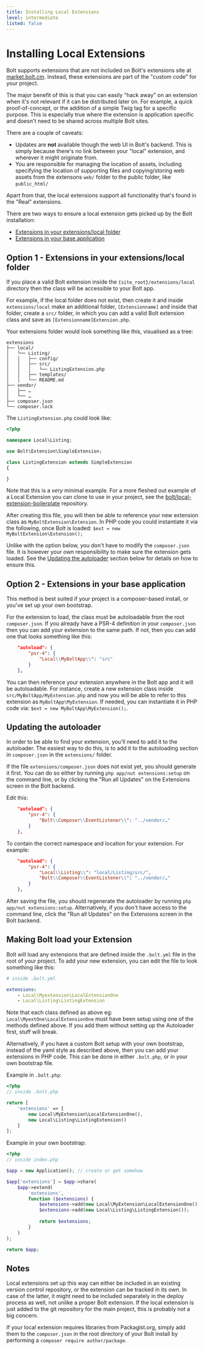 ```yaml
---
title: Installing Local Extensions
level: intermediate
listed: false
---
```

Installing Local Extensions
===========================

Bolt supports extensions that are not included on Bolt's extensions site at
[market.bolt.cm][market]. Instead, these extensions are part of the "custom
code" for your project.

The major benefit of this is that you can easily "hack away" on an extension
when it's not relevant if it can be distributed later on. For example, a quick
proof-of-concept, or the addition of a simple Twig tag for a specific purpose.
This is especially true where the extension is application specific and doesn't
need to be shared across multiple Bolt sites.

There are a couple of caveats:

- Updates are **not** available though the web UI in Bolt's backend. This is
  simply because there's no link between your "local" extension, and wherever
  it might originate from.
- You are responsible for managing the location of assets, including specifying
  the location of supporting files and copying/storing web assets from the
  extensons `web/` folder to the public folder, like `public_html/`

Apart from that, the local extensions support all functionality that's found in
the "Real" extensions.

There are two ways to ensure a local extension gets picked up by the Bolt
installation:

 - [Extensions in your extensions/local folder][local-folder]
 - [Extensions in your base application][base-app]

Option 1 - Extensions in your extensions/local folder
-----------------------------------------------------

If you place a valid Bolt extension inside the `{site_root}/extensions/local` directory
then the class will be accessible to your Bolt app.

For example, if the local folder does not exist, then create it and inside
`extensions/local` make an additional folder, `[Extensionname]` and inside that
folder, create a `src/` folder, in which you can add a valid Bolt extension
class and save as `[Extensionname]Extension.php`.

Your extensions folder would look something like this, visualised as a tree:

```
extensions
├── local/
│   └── Listing/
│   │   ├── config/
│   │   ├── src/
│   │   │   └── ListingExtension.php
│   │   ├── templates/
│   │   └── README.md
├── vendor/
│   ├── …
│   └── …
├── composer.json
└── composer.lock
```

The `ListingExtension.php` could look like:

```php
<?php

namespace Local\Listing;

use Bolt\Extension\SimpleExtension;

class ListingExtension extends SimpleExtension
{

}
```

Note that this is a _very_ minimal example. For a more fleshed out example of a
Local Extension you can clone to use in your project, see the
[bolt/local-extension-boilerplate][boilerplate] repository.

After creating this file, you will then be able to reference your new extension
class as `MyBoltExtension\Extension`. In PHP code you could instantiate it via
the following, once Bolt is loaded: `$ext = new MyBoltExtension\Extension();`

Unlike with the option below, you don't have to modify the `composer.json` file.
It _is_ however your own responsibility to make sure the extension gets loaded.
See the [Updating the autoloader][autoloader] section below for details on how
to ensure this.

Option 2 - Extensions in your base application
----------------------------------------------

This method is best suited if your project is a composer-based install, or
you've set up your own bootstrap.

For the extension to load, the class must be autoloadable from the root
`composer.json`. If you already have a PSR-4 definition in your `composer.json`
then you can add your extension to the same path. If not, then you can add one
that looks something like this:

```json
    "autoload": {
        "psr-4": {
            "Local\\MyBoltApp\\": "src"
        }
    },
```

You can then reference your extension anywhere in the Bolt app and it will be
autoloadable. For instance, create a new extension class inside
`src/MyBoltApp/MyExtension.php` and now you will be able to refer to this
extension as `MyBoltApp\MyExtension`. If needed, you can instantiate it
in PHP code via: `$ext = new MyBoltApp\MyExtension();`.

Updating the autoloader
-----------------------

In order to be able to find your extension, you'll need to add it to the
autoloader. The easiest way to do this, is to add it to the autoloading section
in `composer.json` in the `extensions/` folder.

If the file `extensions/composer.json` does not exist yet, you should generate
it first. You can do so either by running `php app/nut extensions:setup` on the
command line, or by clicking the "Run all Updates" on the Extensions screen in
the Bolt backend.

Edit this:

```json
    "autoload": {
        "psr-4": {
            "Bolt\\Composer\\EventListener\\": "../vendor/…"
        }
    },
```

To contain the correct namespace and location for your extension. For example:

```json
    "autoload": {
        "psr-4": {
            "Local\\Listing\\": "local/Listing/src/",
            "Bolt\\Composer\\EventListener\\": "../vendor/…"
        }
    },
```

After saving the file, you should regenerate the autoloader by running
`php app/nut extensions:setup`. Alternatively, if you don't have access to the
command line, click the "Run all Updates" on the Extensions screen in the Bolt
backend.

Making Bolt load your Extension
-------------------------------

Bolt will load any extensions that are defined inside the `.bolt.yml` file in
the root of your project. To add your new extension,  you can edit the file to
look something like this:

```yaml
# inside .bolt.yml

extensions:
    - Local\Myextension\LocalExtensionOne
    - Local\Listing\ListingExtension
```

Note that each class defined as above eg: `Local\MyextOne\LocalExtensionOne`
must have been setup using one of the methods defined above. If you add them
without setting up the Autoloader first, stuff will break.

Alternatively, if you have a custom Bolt setup with your own bootstrap, instead
of the yaml style as described above, then you can add your extensions in PHP
code. This can be done in either `.bolt.php`, or in your own bootstrap file.

Example in `.bolt.php`:

```php
<?php
// inside .bolt.php

return [
    'extensions' => [
        new Local\MyExtension\LocalExtensionOne(),
        new Local\Listing\ListingExtension()
    ]
];
```

Example in your own bootstrap:

```php
<?php
// inside index.php

$app = new Application(); // create or get somehow

$app['extensions'] = $app->share(
    $app->extend(
        'extensions', 
        function ($extensions) {
            $extensions->add(new Local\MyExtension\LocalExtensionOne());
            $extensions->add(new Local\Listing\ListingExtension());
        
            return $extensions;
        }
    )
);

return $app;
```

Notes
-----

Local extensions set up this way can either be included in an existing version
control repository, or the extension can be tracked in its own. In case of the
latter, it might need to be included separately in the deploy process as well,
not unlike a proper Bolt extension. If the local extension is just added to the
git repository for the main project, this is probably not a big concern.

If your local extension requires libraries from Packagist.org, simply add
them to the `composer.json` in the root directory of your Bolt install by
performing a `composer require author/package`.

[autoloader]: #updating-the-autoloader
[boilerplate]: https://github.com/bolt/local-extension-boilerplate
[local-folder]: #option-1-extensions-in-your-extensions-local-folder
[base-app]: #option-2-extensions-in-your-base-application
[market]: https://market.bolt.cm
